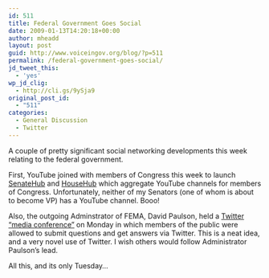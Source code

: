 ```yaml
---
id: 511
title: Federal Government Goes Social
date: 2009-01-13T14:20:18+00:00
author: mheadd
layout: post
guid: http://www.voiceingov.org/blog/?p=511
permalink: /federal-government-goes-social/
jd_tweet_this:
  - 'yes'
wp_jd_clig:
  - http://cli.gs/9ySja9
original_post_id:
  - "511"
categories:
  - General Discussion
  - Twitter
---
```

A couple of pretty significant social networking developments this week relating to the federal government.

First, YouTube joined with members of Congress this week to launch <a href="http://www.youtube.com/senatehub" target="_blank">SenateHub</a> and <a href="http://www.youtube.com/user/househub" target="_blank">HouseHub</a> which aggregate YouTube channels for members of Congress. Unfortunately, neither of my Senators (one of whom is about to become VP) has a YouTube channel. Booo!

Also, the outgoing Adminstrator of FEMA, David Paulson, held a <a href="http://www.fema.gov/media/2009/010909.shtm" target="_blank">Twitter &#8220;media conference&#8221;</a> on Monday in which members of the public were allowed to submit questions and get answers via Twitter. This is a neat idea, and a very novel use of Twitter. I wish others would follow Administrator Paulson&#8217;s lead.

All this, and its only Tuesday&#8230;